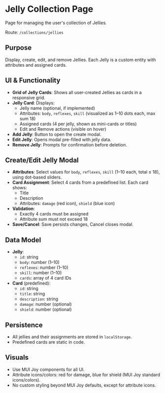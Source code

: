 # Jelly Collection Page

Page for managing the user's collection of Jellies.

Route: `/collections/jellies`

## Purpose

Display, create, edit, and remove Jellies. Each Jelly is a custom entity with attributes and assigned cards.

## UI & Functionality

- **Grid of Jelly Cards**: Shows all user-created Jellies as cards in a responsive grid.
- **Jelly Card**: Displays:
  - Jelly name (optional, if implemented)
  - Attributes: `body`, `reflexes`, `skill` (visualized as 1–10 dots each, max sum 18)
  - Assigned cards (4 per jelly, shown as mini-cards or titles)
  - Edit and Remove actions (visible on hover)
- **Add Jelly**: Button to open the create modal.
- **Edit Jelly**: Opens modal pre-filled with jelly data.
- **Remove Jelly**: Prompts for confirmation before deletion.

## Create/Edit Jelly Modal

- **Attributes**: Select values for `body`, `reflexes`, `skill` (1–10 each, total ≤ 18), using dot-based sliders.
- **Card Assignment**: Select 4 cards from a predefined list. Each card shows:
  - Title
  - Description
  - Attributes: `damage` (red icon), `shield` (blue icon)
- **Validation**:
  - Exactly 4 cards must be assigned
  - Attribute sum must not exceed 18
- **Save/Cancel**: Save persists changes, Cancel closes modal.

## Data Model

- **Jelly**:
  - `id`: string
  - `body`: number (1–10)
  - `reflexes`: number (1–10)
  - `skill`: number (1–10)
  - `cards`: array of 4 card IDs
- **Card** (predefined):
  - `id`: string
  - `title`: string
  - `description`: string
  - `damage`: number (optional)
  - `shield`: number (optional)

## Persistence

- All jellies and their assignments are stored in `localStorage`.
- Predefined cards are static in code.

## Visuals

- Use MUI Joy components for all UI.
- Attribute icons/colors: red for damage, blue for shield (MUI Joy standard icons/colors).
- No custom styling beyond MUI Joy defaults, except for attribute icons. 